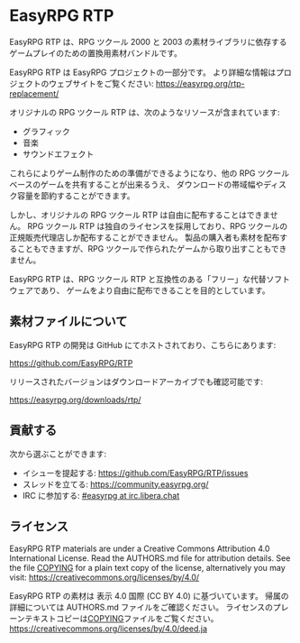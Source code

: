 # EasyRPG RTP

EasyRPG RTP は、RPG ツクール 2000 と 2003 の素材ライブラリに依存するゲームプレイのための置換用素材バンドルです。

EasyRPG RTP は EasyRPG プロジェクトの一部分です。
より詳細な情報はプロジェクトのウェブサイトをご覧ください: https://easyrpg.org/rtp-replacement/

オリジナルの RPG ツクール RTP は、次のようなリソースが含まれています:

- グラフィック
- 音楽
- サウンドエフェクト

これらによりゲーム制作のための準備ができるようになり、他の RPG ツクールベースのゲームを共有することが出来るうえ、
ダウンロードの帯域幅やディスク容量を節約することができます。

しかし、オリジナルの RPG ツクール RTP は自由に配布することはできません。
RPG ツクール RTP は独自のライセンスを採用しており、RPG ツクールの正規販売代理店しか配布することができません。
製品の購入者も素材を配布することもできますが、RPG ツクールで作られたゲームから取り出すこともできません。

EasyRPG RTP は、RPG ツクール RTP と互換性のある「フリー」な代替ソフトウェアであり、
ゲームをより自由に配布できることを目的としています。

## 素材ファイルについて

EasyRPG RTP の開発は GitHub にてホストされており、こちらにあります:

https://github.com/EasyRPG/RTP

リリースされたバージョンはダウンロードアーカイブでも確認可能です:

https://easyrpg.org/downloads/rtp/

## 貢献する

次から選ぶことができます:

- イシューを提起する: https://github.com/EasyRPG/RTP/issues
- スレッドを立てる: https://community.easyrpg.org/
- IRC に参加する: [#easyrpg at irc.libera.chat]

## ライセンス

EasyRPG RTP materials are under a Creative Commons Attribution 4.0
International License. Read the AUTHORS.md file for attribution details.
See the file [COPYING] for a plain text copy of the license, alternatively
you may visit: https://creativecommons.org/licenses/by/4.0/

EasyRPG RTP の素材は 表示 4.0 国際 (CC BY 4.0) に基づいています。
帰属の詳細については AUTHORS.md ファイルをご確認ください。
ライセンスのプレーンテキストコピーは[COPYING]ファイルをご覧ください。
https://creativecommons.org/licenses/by/4.0/deed.ja

[#easyrpg at irc.libera.chat]: https://kiwiirc.com/nextclient/#ircs://irc.libera.chat/#easyrpg?nick=rpgguest??
[copying]: COPYING
